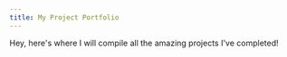 ```yaml
---
title: My Project Portfolio
---
```



Hey, here's where I will compile all the amazing projects I've completed!
<object data="Latex Assignment.pdf" width="1000" height="1000" type='application/pdf'/> <object data="Wicked problems.pdf" width="1000" height="1000" type='application/pdf'/>
